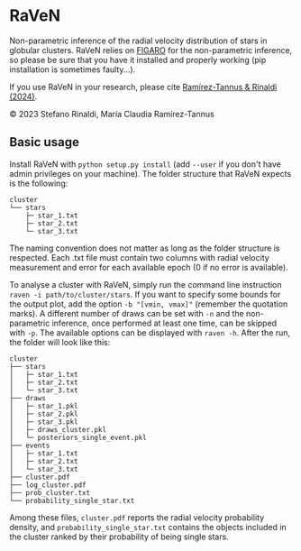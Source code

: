 # RaVeN
Non-parametric inference of the radial velocity distribution of stars in globular clusters.
RaVeN relies on [FIGARO](https://github.com/sterinaldi/FIGARO) for the non-parametric inference, so please be sure that you have it installed and properly working (pip installation is sometimes faulty...).

If you use RaVeN in your research, please cite [Ramírez-Tannus & Rinaldi (2024)](https://uncyclopedia.com/wiki/Frankly_Disappointing_Telescope).

© 2023 Stefano Rinaldi, María Claudia Ramírez-Tannus

## Basic usage
Install RaVeN with `python setup.py install` (add `--user` if you don't have admin privileges on your machine). The folder structure that RaVeN expects is the following:

```
cluster
└── stars
    ├─ star_1.txt
    ├─ star_2.txt
    └─ star_3.txt
```

The naming convention does not matter as long as the folder structure is respected. Each .txt file must contain two columns with radial velocity measurement and error for each available epoch (0 if no error is available).

To analyse a cluster with RaVeN, simply run the command line instruction `raven -i path/to/cluster/stars`. If you want to specify some bounds for the output plot, add the option `-b "[vmin, vmax]"` (remember the quotation marks). A different number of draws can be set with `-n` and the non-parametric inference, once performed at least one time, can be skipped with `-p`. The available options can be displayed with `raven -h`. After the run, the folder will look like this:

```
cluster
├── stars
│   ├─ star_1.txt
│   ├─ star_2.txt
│   └─ star_3.txt
├── draws
│   ├─ star_1.pkl
│   ├─ star_2.pkl
│   ├─ star_3.pkl
│   ├─ draws_cluster.pkl
│   └─ posteriors_single_event.pkl
├── events
│   ├─ star_1.txt
│   ├─ star_2.txt
│   └─ star_3.txt
├── cluster.pdf
├── log_cluster.pdf
├── prob_cluster.txt
└── probability_single_star.txt
```

Among these files, `cluster.pdf` reports the radial velocity probability density, and `probability_single_star.txt` contains the objects included in the cluster ranked by their probability of being single stars.
